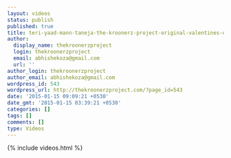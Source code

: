 ```yaml
---
layout: videos
status: publish
published: true
title: teri-yaad-mann-taneja-the-kroonerz-project-original-valentines-day-love-song-2015
author:
  display_name: thekroonerzproject
  login: thekroonerzproject
  email: abhishekoza@gmail.com
  url: ''
author_login: thekroonerzproject
author_email: abhishekoza@gmail.com
wordpress_id: 543
wordpress_url: http://thekroonerzproject.com/?page_id=543
date: '2015-01-15 09:09:21 +0530'
date_gmt: '2015-01-15 03:39:21 +0530'
categories: []
tags: []
comments: []
type: Videos
---
```


{% include videos.html %}